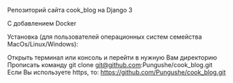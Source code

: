 Репозиторий сайта cook_blog на Django 3

С добавлением Docker

Установка (для пользователей операционных систем семейства MacOs/Linux/Windows):

Открыть терминал или консоль и перейти в нужную Вам директорию Прописать команду git clone git@github.com:Pungushe/cook_blog.git Если Вы используете https, то: https://github.com/Pungushe/cook_blog.git
